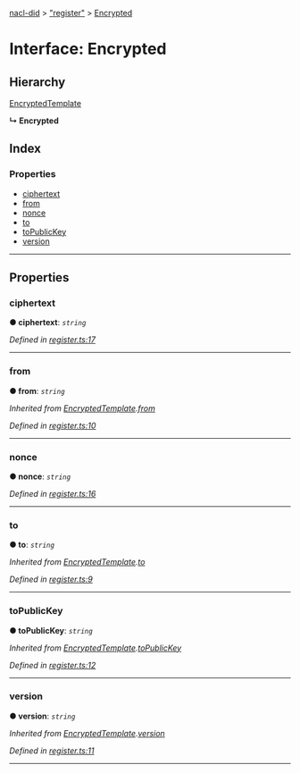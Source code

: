 [nacl-did](../README.md) > ["register"](../modules/_register_.md) > [Encrypted](../interfaces/_register_.encrypted.md)

# Interface: Encrypted

## Hierarchy

 [EncryptedTemplate](_register_.encryptedtemplate.md)

**↳ Encrypted**

## Index

### Properties

* [ciphertext](_register_.encrypted.md#ciphertext)
* [from](_register_.encrypted.md#from)
* [nonce](_register_.encrypted.md#nonce)
* [to](_register_.encrypted.md#to)
* [toPublicKey](_register_.encrypted.md#topublickey)
* [version](_register_.encrypted.md#version)

---

## Properties

<a id="ciphertext"></a>

###  ciphertext

**● ciphertext**: *`string`*

*Defined in [register.ts:17](https://github.com/uport-project/nacl-did/blob/323afe1/src/register.ts#L17)*

___
<a id="from"></a>

###  from

**● from**: *`string`*

*Inherited from [EncryptedTemplate](_register_.encryptedtemplate.md).[from](_register_.encryptedtemplate.md#from)*

*Defined in [register.ts:10](https://github.com/uport-project/nacl-did/blob/323afe1/src/register.ts#L10)*

___
<a id="nonce"></a>

###  nonce

**● nonce**: *`string`*

*Defined in [register.ts:16](https://github.com/uport-project/nacl-did/blob/323afe1/src/register.ts#L16)*

___
<a id="to"></a>

###  to

**● to**: *`string`*

*Inherited from [EncryptedTemplate](_register_.encryptedtemplate.md).[to](_register_.encryptedtemplate.md#to)*

*Defined in [register.ts:9](https://github.com/uport-project/nacl-did/blob/323afe1/src/register.ts#L9)*

___
<a id="topublickey"></a>

###  toPublicKey

**● toPublicKey**: *`string`*

*Inherited from [EncryptedTemplate](_register_.encryptedtemplate.md).[toPublicKey](_register_.encryptedtemplate.md#topublickey)*

*Defined in [register.ts:12](https://github.com/uport-project/nacl-did/blob/323afe1/src/register.ts#L12)*

___
<a id="version"></a>

###  version

**● version**: *`string`*

*Inherited from [EncryptedTemplate](_register_.encryptedtemplate.md).[version](_register_.encryptedtemplate.md#version)*

*Defined in [register.ts:11](https://github.com/uport-project/nacl-did/blob/323afe1/src/register.ts#L11)*

___

